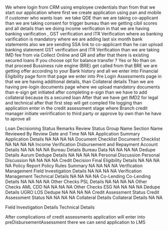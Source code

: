 We where login from CRM using employee credentials than from that we start our application where first we create application using pan and mobile if customer who wants loan  we take QDE than we are taking co-applicant than we are taking consent for trigger bureau than we getting cibil scores and all details than we doing income verification in that we are having banking varification , GST verification and ITR Verification where as banking varification is mandatory where we are adding last six month bank statements also we are sending SSA link to co-applicant than he can upload banking statement GST verification and ITR Verification than we are taking IMD fee from via Collect Online and QR and after that there is existing secured loans
If you choose opt for balance transfer ? Yes or No than on that proceed Bussiness rule engine (BRE) get called from that BRE we are getting offer according to your 
 Bank history and all we enter into Financial Eligibility page form that page we enter into Pre Login Assessments page in that we are having additional details, than Collateral details
Than we are having pre-login documents page where we upload mandatory documents than e-sign get initiated after completing e-sign than we have to add collateral because its a secured loan
After that we have get IMD2 for legal and technical after that first step will get compled file logging than application enter in the credit assessment stage where Branch credit manager initiate verirification to third party or approve by own than he have to aprove all 

Loan Decisioning Status
Remarks	Review Status	Group Name	Section Name	Reviewed By	Review Date and Time
NA	NA	Application Summary	Application Details	NA	NA
NA	NA	Document Checklist	Document Checklist	NA	NA
NA	NA	Income Verification	Disbursement and Repayment Account Details	NA	NA
NA	NA	Bureau Details	Bureau Data	NA	NA
NA	NA	Dedupe Details	Aurum Dedupe Details	NA	NA
NA	NA	Personal Discussion	Personal Discussion	NA	NA
NA	NA	Credit Decision	Final Eligibility Details	NA	NA
NA	NA	Policy Report	Policy Rules Summary	NA	NA
NA	NA	Verification Management	Field Investigation Details	NA	NA
NA	NA	Verification Management	Technical Details	NA	NA
NA	NA	Co-Lending	Co-Lending Details	NA	NA
NA	NA	Other Checks	PSL Details	NA	NA
NA	NA	Other Checks	AML CDD	NA	NA
NA	NA	Other Checks	ESG	NA	NA
NA	NA	Dedupe Details	UGRO LOS Dedupe	NA	NA
NA	NA	Credit Assessment Status	Credit Assessment Status	NA	NA
NA	NA	Collateral Details	Collateral Details	NA	NA

Field Investigation Details
Technical Details

After complications of credit assessments application will enter into preDisbursementAssessment there we can send application to LMS
